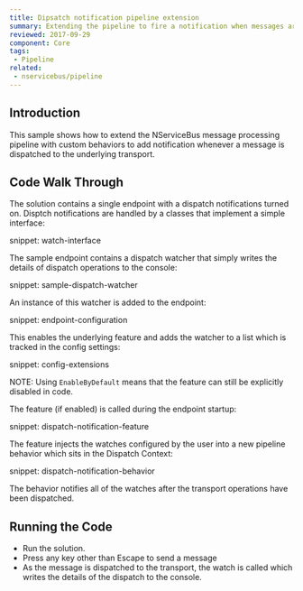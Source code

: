 ```yaml
---
title: Dipsatch notification pipeline extension
summary: Extending the pipeline to fire a notification when messages are dispatched.
reviewed: 2017-09-29
component: Core
tags:
 - Pipeline
related:
 - nservicebus/pipeline
---
```



## Introduction

This sample shows how to extend the NServiceBus message processing pipeline with custom behaviors to add notification whenever a message is dispatched to the underlying transport.


## Code Walk Through

The solution contains a single endpoint with a dispatch notifications turned on. Disptch notifications are handled by a classes that implement a simple interface:

snippet: watch-interface

The sample endpoint contains a dispatch watcher that simply writes the details of dispatch operations to the console:

snippet: sample-dispatch-watcher

An instance of this watcher is added to the endpoint:

snippet: endpoint-configuration 

This enables the underlying feature and adds the watcher to a list which is tracked in the config settings:

snippet: config-extensions

NOTE: Using `EnableByDefault` means that the feature can still be explicitly disabled in code.

The feature (if enabled) is called during the endpoint startup:

snippet: dispatch-notification-feature

The feature injects the watches configured by the user into a new pipeline behavior which sits in the Dispatch Context:

snippet: dispatch-notification-behavior

The behavior notifies all of the watches after the transport operations have been dispatched. 


## Running the Code

 * Run the solution.
 * Press any key other than Escape to send a message
 * As the message is dispatched to the transport, the watch is called which writes the details of the dispatch to the console.